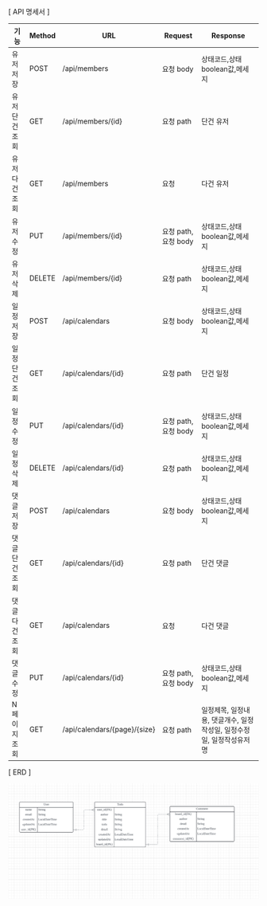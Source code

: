 [ API 명세서 ]

| 기능 | Method | URL | Request | Response |
| --- | --- | --- | --- | --- |
| 유저 저장 | POST | /api/members | 요청 body | 상태코드,상태boolean값,메세지 |
| 유저 단건 조회 | GET | /api/members/{id} | 요청 path | 단건 유저 |
| 유저 다건 조회 | GET | /api/members | 요청 | 다건 유저 |
| 유저 수정 | PUT | /api/members/{id} | 요청 path, 요청 body | 상태코드,상태boolean값,메세지 |
| 유저 삭제 | DELETE | /api/members/{id} | 요청 path | 상태코드,상태boolean값,메세지 |
| 일정 저장  | POST | /api/calendars | 요청 body | 상태코드,상태boolean값,메세지 |
| 일정 단건 조회 | GET | /api/calendars/{id} | 요청 path | 단건 일정 |
| 일정 수정 | PUT | /api/calendars/{id} | 요청 path, 요청 body | 상태코드,상태boolean값,메세지 |
| 일정 삭제 | DELETE | /api/calendars/{id} | 요청 path | 상태코드,상태boolean값,메세지 |
| 댓글 저장 | POST | /api/calendars | 요청 body | 상태코드,상태boolean값,메세지 |
| 댓글 단건 조회 | GET | /api/calendars/{id} | 요청 path | 단건 댓글 |
| 댓글 다건 조회 | GET | /api/calendars | 요청 | 다건 댓글 |
| 댓글 수정 | PUT | /api/calendars/{id} | 요청 path, 요청 body | 상태코드,상태boolean값,메세지 |
| N페이지 조회 | GET | /api/calendars/{page}/{size} | 요청 path | 일정제목, 일정내용, 댓글개수, 일정작성일, 일정수정일, 일정작성유저명 |

[ ERD ]

![img.png](img.png)